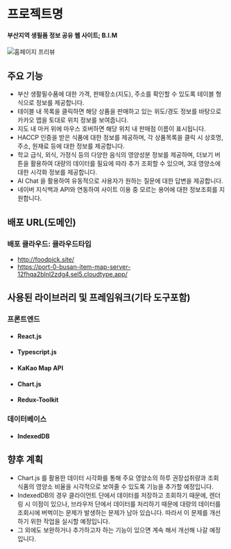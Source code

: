 # 프로젝트명
#### 부산지역 생필품 정보 공유 웹 사이트; B.I.M
<p style="text-aligin:center">
  <img src="https://github.com/youngwan2/busan_item_map/assets/107159871/fb37c04d-1e47-49cd-adf5-29d437f003d6" alt="홈페이지 프리뷰">
  </p>

## 주요 기능
- 부산 생활필수품에 대한 가격, 판매장소(지도), 주소를 확인할 수 있도록 테이블 형식으로 정보를 제공합니다.
- 테이블 내 목록을 클릭하면 해당 상품을 판매하고 있는 위도/경도 정보를 바탕으로 카카오 맵을 토대로 위치 정보를 보여줍니다.
- 지도 내 마커 위에 마우스 호버하면 해당 위치 내 판매점 이름이 표시됩니다.
- HACCP 인증을 받은 식품에 대한 정보를 제공하며, 각 상품목록을 클릭 시 상호명, 주소, 원재료 등에 대한 정보를 제공합니다.
- 학교 급식, 외식, 가정식 등의 다양한 음식의 영양성분 정보를 제공하며, 더보기 버튼을 활용하여 대량의 데이터를 필요에 따라 추가 조회할 수 있으며, 3대 영양소에 대한 시각화 정보를 제공합니다.
- AI Chat 을 활용하여 유동적으로 사용자가 원하는 질문에 대한 답변을 제공합니다.
- 네이버 지식백과 API와 연동하여 사이트 이용 중 모르는 용어에 대한 정보조회를 지원합니다.

## 배포 URL(도메인)
### 배포 클라우드: 클라우드타입
- <a href="http://foodpick.site/" target="_blank">http://foodpick.site/</a>
- <a href="https://port-0-busan-item-map-server-12fhqa2blnl2zdg4.sel5.cloudtype.app/" target="_blank">https://port-0-busan-item-map-server-12fhqa2blnl2zdg4.sel5.cloudtype.app/</a>


## 사용된 라이브러리 및 프레임워크(기타 도구포함)
### 프론트엔드
- #### React.js
- #### Typescript.js
- #### KaKao Map API
- #### Chart.js
- #### Redux-Toolkit

### 데이터베이스
- #### IndexedDB


## 향후 계획
- Chart.js 를 활용한 데이터 시각화를 통해 주요 영양소의 하루 권장섭취량과 조회 식품의 영양소 비율을 시각적으로 보여줄 수 있도록 기능을 추가할 예정입니다.
- IndexedDB의 경우 클라이언트 단에서 데이터를 저장하고 조회하기 때문에, 렌더링 시 이점이 있으나, 브라우저 단에서 데이터를 처리하기 때문에 대량의 데이터를 조회시에 버벅이는 문제가 발생하는 문제가 남아 있습니다. 따라서 이 문제를 개선하기 위한 작업을 실시할 예정입니다.
- 그 외에도 보완하거나 추가하고자 하는 기능이 있으면 계속 해서 개선해 나갈 예정 입니다.
